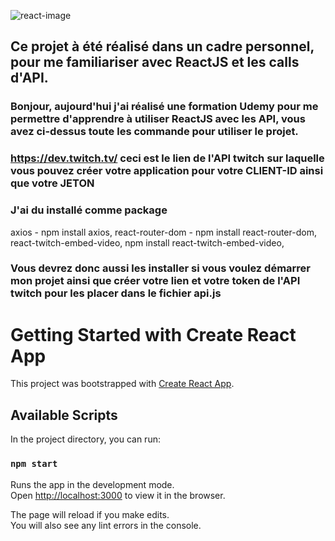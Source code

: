 ![react-image](https://miro.medium.com/max/4080/1*pqWCHRZ5pzADJ7DTFPwWqA.png)

## Ce projet à été réalisé dans un cadre personnel, pour me familiariser avec ReactJS et les calls d'API.

### Bonjour, aujourd'hui j'ai réalisé une formation Udemy pour me permettre d'apprendre à utiliser ReactJS avec les API, vous avez ci-dessus toute les commande pour utiliser le projet.

### https://dev.twitch.tv/ ceci est le lien de l'API twitch sur laquelle vous pouvez créer votre application pour votre CLIENT-ID ainsi que votre JETON

### J'ai du installé comme package

axios - npm install axios,
react-router-dom - npm install react-router-dom,
react-twitch-embed-video, npm install react-twitch-embed-video,

### Vous devrez donc aussi les installer si vous voulez démarrer mon projet ainsi que créer votre lien et votre token de l'API twitch pour les placer dans le fichier api.js

# Getting Started with Create React App

This project was bootstrapped with [Create React App](https://github.com/facebook/create-react-app).

## Available Scripts

In the project directory, you can run:

### `npm start`

Runs the app in the development mode.\
Open [http://localhost:3000](http://localhost:3000) to view it in the browser.

The page will reload if you make edits.\
You will also see any lint errors in the console.
